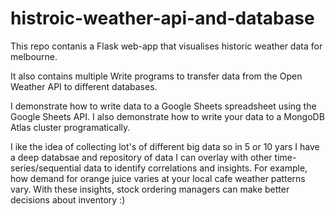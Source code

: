 ﻿# histroic-weather-api-and-database

This repo contanis a Flask web-app that visualises historic weather data for melbourne. 

It also contains multiple Write programs to transfer data from the Open Weather API to different databases. 

I demonstrate how to write data to a Google Sheets spreadsheet using the Google Sheets API. I also demonstrate how to write your data to a MongoDB Atlas cluster programatically.  

I ike the idea of collecting lot's of different big data so in 5 or 10 yars I have a deep databsae and repository of data I can overlay with other time-series/sequential data to identify correlations and insights. For example, how demand for orange juice varies at your local cafe weather patterns vary. With these insights, stock ordering managers can make better decisions about inventory :)

